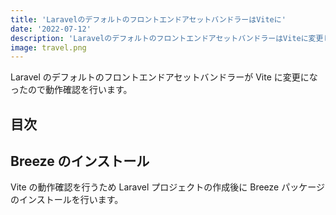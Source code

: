 ```yaml
---
title: 'LaravelのデフォルトのフロントエンドアセットバンドラーはViteに'
date: '2022-07-12'
description: 'LaravelのデフォルトのフロントエンドアセットバンドラーはViteに変更したので動作確認をしています。'
image: travel.png
---
```


Laravel のデフォルトのフロントエンドアセットバンドラーが Vite に変更になったので動作確認を行います。

## 目次

## Breeze のインストール

Vite の動作確認を行うため Laravel プロジェクトの作成後に Breeze パッケージのインストールを行います。